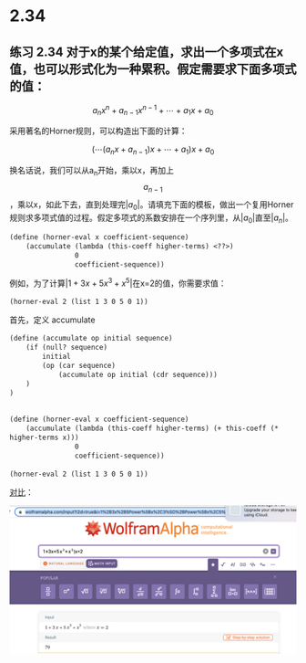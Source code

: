 # 2.34

## 练习 2.34 对于x的某个给定值，求出一个多项式在x值，也可以形式化为一种累积。假定需要求下面多项式的值：

$$
a_n x^n + a_{n-1} x^{n-1} + \cdots + a_1 x + a_0
$$

采用著名的Horner规则，可以构造出下面的计算：

$$
(\cdots (a_nx + a_{n-1})x + \cdots + a_1) x + a_0
$$

换名话说，我们可以从a<sub>n</sub>开始，乘以x，再加上$$a_{n-1}$$，乘以x，如此下去，直到处理完$|a_0|$。请填充下面的模板，做出一个复用Horner规则求多项式值的过程。假定多项式的系数安排在一个序列里，从$|a_0|$直至$|a_n|$。

```
(define (horner-eval x coefficient-sequence)
    (accumulate (lambda (this-coeff higher-terms) <??>)
                0
                coefficient-sequence))
```

例如，为了计算$|1+3x + 5x^3 + x^5|$在x=2的值，你需要求值：

```
(horner-eval 2 (list 1 3 0 5 0 1))
```

首先，定义 accumulate

```eval-scheme
(define (accumulate op initial sequence)
    (if (null? sequence)
        initial
        (op (car sequence)
            (accumulate op initial (cdr sequence))) 
    )
)
```

```eval-scheme

(define (horner-eval x coefficient-sequence)
    (accumulate (lambda (this-coeff higher-terms) (+ this-coeff (* higher-terms x)))
                0
                coefficient-sequence))

(horner-eval 2 (list 1 3 0 5 0 1))
```

[对比](https://www.wolframalpha.com/input?i2d=true&i=1%2B3x%2B5Power%5Bx%2C3%5D%2BPower%5Bx%2C5%5D%7Cx%3D2)：

![](./2.34.png)
